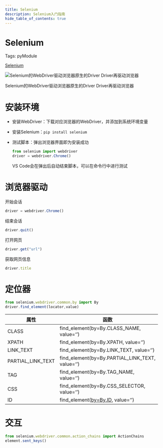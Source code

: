 ```yaml
---
title: Selenium
description: Selenium入门指南
hide_table_of_contents: true
---
```


# Selenium

Tags: pyModule

[Selenium](https://www.selenium.dev/)

![Selenium的WebDriver驱动浏览器原生的Driver Driver再驱动浏览器](https://www.selenium.dev/images/documentation/webdriver/basic_comms.png)

Selenium的WebDriver驱动浏览器原生的Driver Driver再驱动浏览器

# 安装环境

- 安装WebDriver：下载对应浏览器的WebDriver，并添加到系统环境变量
- 安装Selenium：`pip install selenium`
- 测试脚本：弹出浏览器界面即为安装成功
    
    ```jsx
    from selenium import webdriver
    driver = webdriver.Chrome()
    ```
    
    VS Code会在弹出后自动结束脚本，可以在命令行中进行测试
    

# 浏览器驱动

开始会话

```jsx
driver = webdriver.Chrome()
```

结束会话

```jsx
driver.quit()
```

打开网页

```jsx
driver.get("url")
```

获取网页信息

```jsx
driver.title
```

# 定位器

```jsx
from selenium.webdriver.common.by import By
driver.find_element(locator,value)
```

| **属性** | **函数** |
| --- | --- |
| CLASS | find_element(by=By.CLASS_NAME, value=‘’) |
| XPATH | find_element(by=By.XPATH, value=‘’) |
| LINK_TEXT | find_element(by=By.LINK_TEXT, value=‘’) |
| PARTIAL_LINK_TEXT | find_element(by=By.PARTIAL_LINK_TEXT, value=‘’) |
| TAG | find_element(by=By.TAG_NAME, value=‘’) |
| CSS | find_element(by=By.CSS_SELECTOR, value=‘’) |
| ID | find_element([by=By.ID](http://by=by.id/), value=‘’) |

# 交互

```jsx
from selenium.webdriver.common.action_chains import ActionChains
element.sent_keys()
```